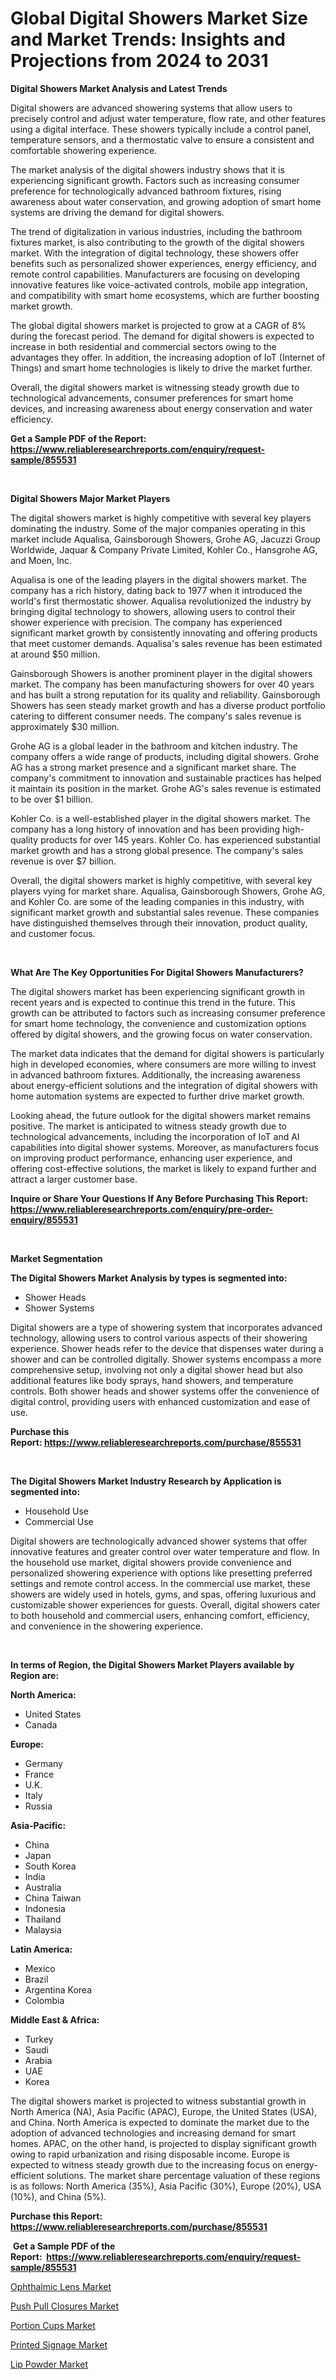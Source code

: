 <p><h1>Global Digital Showers Market Size and Market Trends: Insights and Projections from 2024 to 2031</h1></p><p><strong>Digital Showers Market Analysis and Latest Trends</strong></p>
<p><p>Digital showers are advanced showering systems that allow users to precisely control and adjust water temperature, flow rate, and other features using a digital interface. These showers typically include a control panel, temperature sensors, and a thermostatic valve to ensure a consistent and comfortable showering experience.</p><p>The market analysis of the digital showers industry shows that it is experiencing significant growth. Factors such as increasing consumer preference for technologically advanced bathroom fixtures, rising awareness about water conservation, and growing adoption of smart home systems are driving the demand for digital showers.</p><p>The trend of digitalization in various industries, including the bathroom fixtures market, is also contributing to the growth of the digital showers market. With the integration of digital technology, these showers offer benefits such as personalized shower experiences, energy efficiency, and remote control capabilities. Manufacturers are focusing on developing innovative features like voice-activated controls, mobile app integration, and compatibility with smart home ecosystems, which are further boosting market growth.</p><p>The global digital showers market is projected to grow at a CAGR of 8% during the forecast period. The demand for digital showers is expected to increase in both residential and commercial sectors owing to the advantages they offer. In addition, the increasing adoption of IoT (Internet of Things) and smart home technologies is likely to drive the market further.</p><p>Overall, the digital showers market is witnessing steady growth due to technological advancements, consumer preferences for smart home devices, and increasing awareness about energy conservation and water efficiency.</p></p>
<p><strong>Get a Sample PDF of the Report:&nbsp; <a href="https://www.reliableresearchreports.com/enquiry/request-sample/855531">https://www.reliableresearchreports.com/enquiry/request-sample/855531</a></strong></p>
<p>&nbsp;</p>
<p><strong>Digital Showers Major Market Players</strong></p>
<p><p>The digital showers market is highly competitive with several key players dominating the industry. Some of the major companies operating in this market include Aqualisa, Gainsborough Showers, Grohe AG, Jacuzzi Group Worldwide, Jaquar & Company Private Limited, Kohler Co., Hansgrohe AG, and Moen, Inc. </p><p>Aqualisa is one of the leading players in the digital showers market. The company has a rich history, dating back to 1977 when it introduced the world's first thermostatic shower. Aqualisa revolutionized the industry by bringing digital technology to showers, allowing users to control their shower experience with precision. The company has experienced significant market growth by consistently innovating and offering products that meet customer demands. Aqualisa's sales revenue has been estimated at around $50 million.</p><p>Gainsborough Showers is another prominent player in the digital showers market. The company has been manufacturing showers for over 40 years and has built a strong reputation for its quality and reliability. Gainsborough Showers has seen steady market growth and has a diverse product portfolio catering to different consumer needs. The company's sales revenue is approximately $30 million.</p><p>Grohe AG is a global leader in the bathroom and kitchen industry. The company offers a wide range of products, including digital showers. Grohe AG has a strong market presence and a significant market share. The company's commitment to innovation and sustainable practices has helped it maintain its position in the market. Grohe AG's sales revenue is estimated to be over $1 billion.</p><p>Kohler Co. is a well-established player in the digital showers market. The company has a long history of innovation and has been providing high-quality products for over 145 years. Kohler Co. has experienced substantial market growth and has a strong global presence. The company's sales revenue is over $7 billion.</p><p>Overall, the digital showers market is highly competitive, with several key players vying for market share. Aqualisa, Gainsborough Showers, Grohe AG, and Kohler Co. are some of the leading companies in this industry, with significant market growth and substantial sales revenue. These companies have distinguished themselves through their innovation, product quality, and customer focus.</p></p>
<p>&nbsp;</p>
<p><strong>What Are The Key Opportunities For Digital Showers Manufacturers?</strong></p>
<p><p>The digital showers market has been experiencing significant growth in recent years and is expected to continue this trend in the future. This growth can be attributed to factors such as increasing consumer preference for smart home technology, the convenience and customization options offered by digital showers, and the growing focus on water conservation.</p><p>The market data indicates that the demand for digital showers is particularly high in developed economies, where consumers are more willing to invest in advanced bathroom fixtures. Additionally, the increasing awareness about energy-efficient solutions and the integration of digital showers with home automation systems are expected to further drive market growth.</p><p>Looking ahead, the future outlook for the digital showers market remains positive. The market is anticipated to witness steady growth due to technological advancements, including the incorporation of IoT and AI capabilities into digital shower systems. Moreover, as manufacturers focus on improving product performance, enhancing user experience, and offering cost-effective solutions, the market is likely to expand further and attract a larger customer base.</p></p>
<p><strong>Inquire or Share Your Questions If Any Before Purchasing This Report: <a href="https://www.reliableresearchreports.com/enquiry/pre-order-enquiry/855531">https://www.reliableresearchreports.com/enquiry/pre-order-enquiry/855531</a></strong></p>
<p>&nbsp;</p>
<p><strong>Market Segmentation</strong></p>
<p><strong>The Digital Showers Market Analysis by types is segmented into:</strong></p>
<p><ul><li>Shower Heads</li><li>Shower Systems</li></ul></p>
<p><p>Digital showers are a type of showering system that incorporates advanced technology, allowing users to control various aspects of their showering experience. Shower heads refer to the device that dispenses water during a shower and can be controlled digitally. Shower systems encompass a more comprehensive setup, involving not only a digital shower head but also additional features like body sprays, hand showers, and temperature controls. Both shower heads and shower systems offer the convenience of digital control, providing users with enhanced customization and ease of use.</p></p>
<p><strong>Purchase this Report:&nbsp;<a href="https://www.reliableresearchreports.com/purchase/855531">https://www.reliableresearchreports.com/purchase/855531</a></strong></p>
<p>&nbsp;</p>
<p><strong>The Digital Showers Market Industry Research by Application is segmented into:</strong></p>
<p><ul><li>Household Use</li><li>Commercial Use</li></ul></p>
<p><p>Digital showers are technologically advanced shower systems that offer innovative features and greater control over water temperature and flow. In the household use market, digital showers provide convenience and personalized showering experience with options like presetting preferred settings and remote control access. In the commercial use market, these showers are widely used in hotels, gyms, and spas, offering luxurious and customizable shower experiences for guests. Overall, digital showers cater to both household and commercial users, enhancing comfort, efficiency, and convenience in the showering experience.</p></p>
<p>&nbsp;</p>
<p><strong>In terms of Region, the Digital Showers Market Players available by Region are:</strong></p>
<p>
    <p> <strong> North America: </strong>
        <ul>
            <li>United States</li>
            <li>Canada</li>
        </ul>
        </p> 
    <p> <strong> Europe: </strong>
        <ul>
            <li>Germany</li>
            <li>France</li>
            <li>U.K.</li>
            <li>Italy</li>
            <li>Russia</li>
        </ul>
        </p> 
    <p> <strong> Asia-Pacific: </strong>
        <ul>
            <li>China</li>
            <li>Japan</li>
            <li>South Korea</li>
            <li>India</li>
            <li>Australia</li>
            <li>China Taiwan</li>
            <li>Indonesia</li>
            <li>Thailand</li>
            <li>Malaysia</li>
        </ul>
        </p> 
    <p> <strong> Latin America: </strong>
        <ul>
            <li>Mexico</li>
            <li>Brazil</li>
            <li>Argentina Korea</li>
            <li>Colombia</li>
        </ul>
        </p> 
    <p> <strong> Middle East & Africa: </strong>
        <ul>
            <li>Turkey</li>
            <li>Saudi</li>
            <li>Arabia</li>
            <li>UAE</li>
            <li>Korea</li>
        </ul>
    </p>
    </p>
<p><p>The digital showers market is projected to witness substantial growth in North America (NA), Asia Pacific (APAC), Europe, the United States (USA), and China. North America is expected to dominate the market due to the adoption of advanced technologies and increasing demand for smart homes. APAC, on the other hand, is projected to display significant growth owing to rapid urbanization and rising disposable income. Europe is expected to witness steady growth due to the increasing focus on energy-efficient solutions. The market share percentage valuation of these regions is as follows: North America (35%), Asia Pacific (30%), Europe (20%), USA (10%), and China (5%).</p></p>
<p><strong>Purchase this Report: <a href="https://www.reliableresearchreports.com/purchase/855531">https://www.reliableresearchreports.com/purchase/855531</a></strong></p>
<p>&nbsp;<strong>Get a Sample PDF of the Report:&nbsp;&nbsp;<a href="https://www.reliableresearchreports.com/enquiry/request-sample/855531">https://www.reliableresearchreports.com/enquiry/request-sample/855531</a></strong></p>
<p><strong></strong></p>
<p><p><a href="https://github.com/zebdakicsin/Market-Research-Report-List-2/blob/main/ophthalmic-lens-market.md">Ophthalmic Lens Market</a></p><p><a href="https://github.com/Krish2023na/Market-Research-Report-List-2/blob/main/push-pull-closures-market.md">Push Pull Closures Market</a></p><p><a href="https://github.com/kipkeeva/Market-Research-Report-List-2/blob/main/portion-cups-market.md">Portion Cups Market</a></p><p><a href="https://github.com/kholmovskayalyudmila/Market-Research-Report-List-2/blob/main/printed-signage-market.md">Printed Signage Market</a></p><p><a href="https://github.com/kuntayevaz/Market-Research-Report-List-2/blob/main/lip-powder-market.md">Lip Powder Market</a></p></p>
